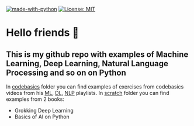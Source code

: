[![made-with-python](https://img.shields.io/badge/Made%20with-Python-1f425f.svg?color=blue)](https://www.python.org/) [![License: MIT](https://img.shields.io/badge/License-MIT-yellow.svg)](https://opensource.org/licenses/MIT)

# Hello friends 👋

## This is my github repo with examples of Machine Learning, Deep Learning, Natural Language Processing and so on on Python

In [codebasics](https://github.com/Tomas542/dl_examples/blob/main/codebasics) folder you can find examples of exercises from codebasics videos from his [ML](https://www.youtube.com/playlist?list=PLeo1K3hjS3uvCeTYTeyfe0-rN5r8zn9rw), [DL](https://www.youtube.com/playlist?list=PLeo1K3hjS3uu7CxAacxVndI4bE_o3BDtO), [NLP](https://www.youtube.com/playlist?list=PLeo1K3hjS3uuvuAXhYjV2lMEShq2UYSwX) playlists.
In [scratch](https://github.com/Tomas542/dl_examples/blob/main/scratch) folder you can find examples from 2 books:
- Grokking Deep Learning
- Basics of AI on Python